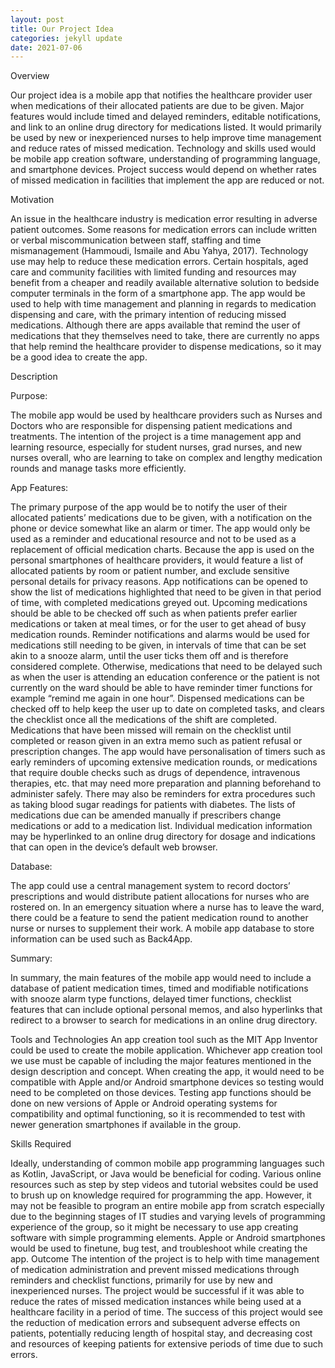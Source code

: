 ```yaml
---
layout: post
title: Our Project Idea
categories: jekyll update
date: 2021-07-06
---
```


Overview

Our project idea is a mobile app that notifies the healthcare provider user when medications of their allocated patients are due to be given. Major features would include timed and delayed reminders, editable notifications, and link to an online drug directory for medications listed. It would primarily be used by new or inexperienced nurses to help improve time management and reduce rates of missed medication. Technology and skills used would be mobile app creation software, understanding of programming language, and smartphone devices. Project success would depend on whether rates of missed medication in facilities that implement the app are reduced or not.


Motivation

An issue in the healthcare industry is medication error resulting in adverse patient outcomes. Some reasons for medication errors can include written or verbal miscommunication between staff, staffing and time mismanagement (Hammoudi, Ismaile and Abu Yahya, 2017). Technology use may help to reduce these medication errors. Certain hospitals, aged care and community facilities with limited funding and resources may benefit from a cheaper and readily available alternative solution to bedside computer terminals in the form of a smartphone app. The app would be used to help with time management and planning in regards to medication dispensing and care, with the primary intention of reducing missed medications. Although there are apps available that remind the user of medications that they themselves need to take, there are currently no apps that help remind the healthcare provider to dispense medications, so it may be a good idea to create the app.


Description

Purpose:

The mobile app would be used by healthcare providers such as Nurses and Doctors who are responsible for dispensing patient medications and treatments. The intention of the project is a time management app and learning resource, especially for student nurses, grad nurses, and new nurses overall, who are learning to take on complex and lengthy medication rounds and manage tasks more efficiently.

App Features:

The primary purpose of the app would be to notify the user of their allocated patients’ medications due to be given, with a notification on the phone or device somewhat like an alarm or timer. The app would only be used as a reminder and educational resource and not to be used as a replacement of official medication charts. Because the app is used on the personal smartphones of healthcare providers, it would feature a list of allocated patients by room or patient number, and exclude sensitive personal details for privacy reasons. App notifications can be opened to show the list of medications highlighted that need to be given in that period of time, with completed medications greyed out. Upcoming medications should be able to be checked off such as when patients prefer earlier medications or taken at meal times, or for the user to get ahead of busy medication rounds. Reminder notifications and alarms would be used for medications still needing to be given, in intervals of time that can be set akin to a snooze alarm, until the user ticks them off and is therefore considered complete. Otherwise, medications that need to be delayed such as when the user is attending an education conference or the patient is not currently on the ward should be able to have reminder timer functions for example “remind me again in one hour”. Dispensed medications can be checked off to help keep the user up to date on completed tasks, and clears the checklist once all the medications of the shift are completed. Medications that have been missed will remain on the checklist until completed or reason given in an extra memo such as patient refusal or prescription changes. The app would have personalisation of timers such as early reminders of upcoming extensive medication rounds, or medications that require double checks such as drugs of dependence, intravenous therapies, etc. that may need more preparation and planning beforehand to administer safely. There may also be reminders for extra procedures such as taking blood sugar readings for patients with diabetes. The lists of medications due can be amended manually if prescribers change medications or add to a medication list. Individual medication information may be hyperlinked to an online drug directory for dosage and indications that can open in the device’s default web browser.

Database:

The app could use a central management system to record doctors’ prescriptions and would distribute patient allocations for nurses who are rostered on. In an emergency situation where a nurse has to leave the ward, there could be a feature to send the patient medication round to another nurse or nurses to supplement their work. A mobile app database to store information can be used such as Back4App.

Summary:

In summary, the main features of the mobile app would need to include a database of patient medication times, timed and modifiable notifications with snooze alarm type functions, delayed timer functions, checklist features that can include optional personal memos, and also hyperlinks that redirect to a browser to search for medications in an online drug directory.

Tools and Technologies
An app creation tool such as the MIT App Inventor could be used to create the mobile application. Whichever app creation tool we use must be capable of including the major features mentioned in the design description and concept. When creating the app, it would need to be compatible with Apple and/or Android smartphone devices so testing would need to be completed on those devices. Testing app functions should be done on new versions of Apple or Android operating systems for compatibility and optimal functioning, so it is recommended to test with newer generation smartphones if available in the group.

Skills Required

Ideally, understanding of common mobile app programming languages such as Kotlin, JavaScript, or Java would be beneficial for coding. Various online resources such as step by step videos and tutorial websites could be used to brush up on knowledge required for programming the app. However, it may not be feasible to program an entire mobile app from scratch especially due to the beginning stages of IT studies and varying levels of programming experience of the group, so it might be necessary to use app creating software with simple programming elements. Apple or Android smartphones would be used to finetune, bug test, and troubleshoot while creating the app.
Outcome
The intention of the project is to help with time management of medication administration and prevent missed medications through reminders and checklist functions, primarily for use by new and inexperienced nurses. The project would be successful if it was able to reduce the rates of missed medication instances while being used at a healthcare facility in a period of time. The success of this project would see the reduction of medication errors and subsequent adverse effects on patients, potentially reducing length of hospital stay, and decreasing cost and resources of keeping patients for extensive periods of time due to such errors.
